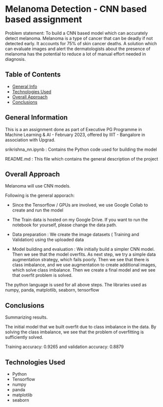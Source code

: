 # Melanoma Detection - CNN based based assignment

Problem statement: To build a CNN based model which can accurately detect melanoma. Melanoma is a type of cancer that can be deadly if not detected early. It accounts for 75% of skin cancer deaths. A solution which can evaluate images and alert the dermatologists about the presence of melanoma has the potential to reduce a lot of manual effort needed in diagnosis.

## Table of Contents
* [General Info](#general-information)
* [Technologies Used](#technologies-used)
* [Overall Approach](#overall-approach)
* [Conclusions](#conclusions)

<!-- You can include any other section that is pertinent to your problem -->

## General Information

This is a an assignment done as part of Executive PG Programme in Machine Learning & AI - February 2023, offered by IIIT - Bangalore in association with Upgrad.


srikrishna_nn.ipynb : Contains the Python code used for building the model

README.md : This file which contains the general description of the project


## Overall Approach

Melanoma will use CNN models.

Following is the general apporach:

* Since the Tensorflow / GPUs are involved, we use Google Collab to create and run the model

* The Train data is hosted on my Google Drive. If you want to run the notebook for yourself, please change the data path. 

* Data preparation : We create the image datasets ( Training and Validation) using the uploaded data

* Model building and evaluation : We initially build a simpler CNN model. Then we see that the model overfits.  As next step, we try a simple data augmentation strategy, which fails poorly. Then we see that there is class imbalance, and we use augmentation to create additional images, which solve class imbalance. Then we create a final model and we see that overfit problem is solved.

The python language is used for all above steps. The libraries used as numpy, panda, matplotlib, seaborn, tensorflow


## Conclusions

Summarizing results.

The initial model that we built overfit due to class imbalance in the data. By solving the class imbalance, we see that the problem of overfitting is sufficiently solved.

Training accuracy: 0.9265 and validation accuracy: 0.8879


## Technologies Used
- Python 
- Tensorflow
- numpy
- panda
- matplotlib
- seaborn
